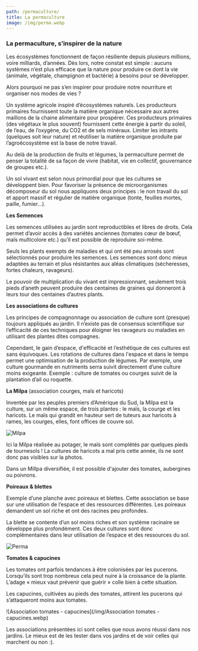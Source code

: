 ```yaml
---
path: /permaculture/
title: La permaculture
image: /img/perma.webp
---
```

<!--StartFragment-->

### La permaculture, s’inspirer de la nature

Les écosystèmes fonctionnent de façon résiliente depuis plusieurs millions, voire milliards, d’années. Dès lors, notre constat est simple : aucuns systèmes n’est plus efficace que la nature pour produire ce dont la vie (animale, végétale, champignon et bactérie) à besoins pour se développer.

Alors pourquoi ne pas s’en inspirer pour produire notre nourriture et organiser nos modes de vies ?

Un système agricole inspiré d’écosystèmes naturels. Les producteurs primaires fournissent toute la matière organique nécessaire aux autres maillons de la chaine alimentaire pour prospérer. Ces producteurs primaires (des végétaux le plus souvent) fournissent cette énergie à partir du soleil, de l’eau, de l’oxygène, du CO2 et de sels minéraux. Limiter les intrants (quelques soit leur nature) et réutiliser la matière organique produite par l’agroécosystème est la base de notre travail.

Au delà de la production de fruits et légumes, la permaculture permet de penser la totalité de sa façon de vivre (habitat, vie en collectif, gouvernance de groupes etc.).

<!--EndFragment-->

Un sol vivant est selon nous primordial pour que les cultures se développent bien. Pour favoriser la présence de microorganismes décomposeur du sol nous appliquons deux principes : le non travail du sol et apport massif et régulier de matière organique (tonte, feuilles mortes, paille, fumier…).

**Les Semences**

Les semences utilisées au jardin sont reproductibles et libres de droits. Cela permet d’avoir accès à des variétés anciennes (tomates cœur de bœuf, maïs multicolore etc.) qu’il est possible de reproduire soi-même.

Seuls les plants exempts de maladies et qui ont été peu arrosés sont sélectionnés pour produire les semences. Les semences sont donc mieux adaptées au terrain et plus résistantes aux aléas climatiques (sécheresses, fortes chaleurs, ravageurs).

Le pouvoir de multiplication du vivant est impressionnant, seulement trois pieds d’aneth peuvent produire des centaines de graines qui donneront à leurs tour des centaines d’autres plants.

**Les associations de cultures**

Les principes de compagnonnage ou association de
culture sont (presque) toujours appliqués au jardin. Il n’existe
pas de consensus scientifique sur l’efficacité de ces techniques
pour éloigner les ravageurs ou maladies en utilisant des plantes dites
compagnes.

Cependant, le gain d’espace, d'efficacité et l’esthétique de ces cultures est
sans équivoques. Les rotations de cultures dans l'espace et dans le temps permet une optimisation de la production de légumes. Par
exemple, une culture gourmande en nutriments serra suivit directement d’une culture
moins exigeante. Exemple : culture de tomates ou courges suivit de la plantation
d’ail ou roquette.

**La Milpa** (association courges, maïs et haricots)

<!--StartFragment-->

Inventée par les peuples premiers d’Amérique du Sud, la Milpa est la culture, sur un même espace, de trois plantes : le maïs, la courge et les haricots. Le maïs qui grandit en hauteur sert de tuteurs aux haricots à rames, les courges, elles, font offices de couvre sol.

![Milpa](/img/milpa.jpg)

Ici la Milpa réalisée au potager, le maïs sont complétés par quelques pieds de tournesols ! La cultures de haricots a mal pris cette année, ils ne sont donc pas visibles sur la photos.

<!--EndFragment-->

Dans un Millpa diversifiée, il est possible d'ajouter des tomates, aubergines ou poivrons.

**Poireaux & blettes**

<!--StartFragment-->

Exemple d’une planche avec poireaux et blettes. Cette association se base sur une utilisation de l’espace et des ressources différentes. Les poireaux demandent un sol riche et ont des racines peu profondes.

La blette se contente d’un sol moins riches et son système racinaire se développe plus profondément. Ces deux cultures sont donc complémentaires dans leur utilisation de l’espace et des ressources du sol.

<!--EndFragment-->

![Perma](/img/perma.webp)

**Tomates & capucines**

<!--StartFragment-->

Les tomates ont parfois tendances à être colonisées par les pucerons. Lorsqu’ils sont trop nombreux cela peut nuire à la croissance de la plante. L’adage « mieux vaut prévenir que guérir » colle bien à cette situation.

Les capucines, cultivées au pieds des tomates, attirent les pucerons qui s’attaqueront moins aux tomates.

<!--EndFragment-->

![Association tomates - capucines](/img/Association tomates - capucines.webp)

Les associations présentées ici sont celles que nous avons réussi dans nos jardins. Le mieux est de les tester dans vos jardins et de voir celles qui marchent ou non :).